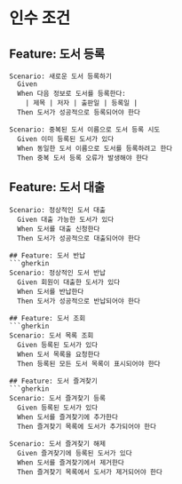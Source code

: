 # 인수 조건

## Feature: 도서 등록
```gherkin
Scenario: 새로운 도서 등록하기
  Given 
  When 다음 정보로 도서를 등록한다:
    | 제목 | 저자 | 출판일 | 등록일 |
  Then 도서가 성공적으로 등록되어야 한다

Scenario: 중복된 도서 이름으로 도서 등록 시도
  Given 이미 등록된 도서가 있다
  When 동일한 도서 이름으로 도서를 등록하려고 한다
  Then 중복 도서 등록 오류가 발생해야 한다
```

## Feature: 도서 대출
```gherkin
Scenario: 정상적인 도서 대출
  Given 대출 가능한 도서가 있다
  When 도서를 대출 신청한다
  Then 도서가 성공적으로 대출되어야 한다

## Feature: 도서 반납
```gherkin
Scenario: 정상적인 도서 반납
  Given 회원이 대출한 도서가 있다
  When 도서를 반납한다
  Then 도서가 성공적으로 반납되어야 한다

## Feature: 도서 조회
```gherkin
Scenario: 도서 목록 조회
  Given 등록된 도서가 있다
  When 도서 목록을 요청한다
  Then 등록된 모든 도서 목록이 표시되어야 한다

## Feature: 도서 즐겨찾기
```gherkin
Scenario: 도서 즐겨찾기 등록
  Given 등록된 도서가 있다
  When 도서를 즐겨찾기에 추가한다
  Then 즐겨찾기 목록에 도서가 추가되어야 한다

Scenario: 도서 즐겨찾기 해제
  Given 즐겨찾기에 등록된 도서가 있다
  When 도서를 즐겨찾기에서 제거한다
  Then 즐겨찾기 목록에서 도서가 제거되어야 한다
```

